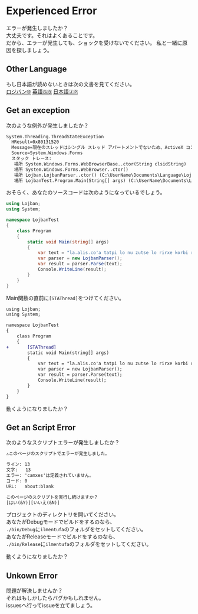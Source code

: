 # Experienced Error

エラーが発生しましたか？  
大丈夫です。それはよくあることです。  
だから、エラーが発生しても、ショックを受けないでください。
私と一緒に原因を探しましょう。

## Other Language

もし日本語が読めないときは次の文書を見てください。  
[ロジバン🌐](https://github.com/skytomo221/CSharp-Lojban-Project/blob/develop/doc/experienced-error.md)
[英語🇬🇧](https://github.com/skytomo221/CSharp-Lojban-Project/blob/develop/doc/experienced-error.en.md)
[日本語🇯🇵](https://github.com/skytomo221/CSharp-Lojban-Project/blob/develop/doc/experienced-error.ja.md)

## Get an exception

次のような例外が発生しましたか？

```md
System.Threading.ThreadStateException
  HResult=0x80131520
  Message=現在のスレッドはシングル スレッド アパートメントでないため、ActiveX コントロール '8856f961-xxxx-xxxx-xxxx-00c04fd705a2' をインスタンス化できません。
  Source=System.Windows.Forms
  スタック トレース:
   場所 System.Windows.Forms.WebBrowserBase..ctor(String clsidString)
   場所 System.Windows.Forms.WebBrowser..ctor()
   場所 Lojban.LojbanParser..ctor() (C:\UserName\Documents\Language\Lojban\CSharp Lojban Project\Lojban\LojbanParser.cs):行 38
   場所 LojbanTest.Program.Main(String[] args) (C:\UserName\Documents\Language\Lojban\CSharp Lojban Project\LojbanTest\Program.cs):行 12
```

おそらく、あなたのソースコードは次のようになっているでしょう。

```cs
using Lojban;
using System;

namespace LojbanTest
{
    class Program
    {
        static void Main(string[] args)
        {
            var text = "la.alis.co'a tatpi lo nu zutse lo rirxe korbi re'o lo mensi gi'e zukte fi no da";
            var parser = new LojbanParser();
            var result = parser.Parse(text);
            Console.WriteLine(result);
        }
    }
}
```

Main関数の直前に`[STAThread]`をつけてください。

```diff
using Lojban;
using System;

namespace LojbanTest
{
    class Program
    {
+       [STAThread]
        static void Main(string[] args)
        {
            var text = "la.alis.co'a tatpi lo nu zutse lo rirxe korbi re'o lo mensi gi'e zukte fi no da";
            var parser = new LojbanParser();
            var result = parser.Parse(text);
            Console.WriteLine(result);
        }
    }
}
```

動くようになりましたか？

## Get an Script Error

次のようなスクリプトエラーが発生しましたか？

```txt
⚠️このページのスクリプトでエラーが発生しました。  

ライン: 13
文字:   13
エラー: 'camxes'は定義されていません。
コード: 0
URL:   about:blank

このページのスクリプトを実行し続けますか？
[はい(&Y)][いいえ(&N)]
```

プロジェクトのディレクトリを開いてください。  
あなたがDebugモードでビルドをするのなら、  
`./bin/Debug`に`ilmentufa`のフォルダをセットしてください。  
あなたがReleaseモードでビルドをするのなら、  
`./bin/Release`に`ilmentufa`のフォルダをセットしてください。

動くようになりましたか？

## Unkown Error

問題が解決しませんか？  
それはもしかしたらバグかもしれません。  
issuesへ行ってissueを立てましょう。
